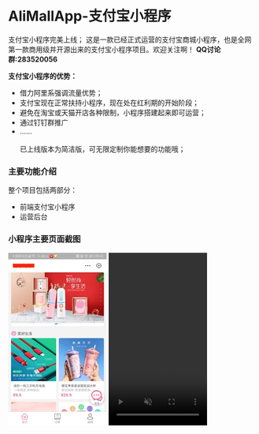 # AliMallApp-支付宝小程序

支付宝小程序完美上线；
这是一款已经正式运营的支付宝商城小程序，也是全网第一款商用级并开源出来的支付宝小程序项目。欢迎关注啊！
<B>QQ讨论群:283520056</B>

<B>支付宝小程序的优势：</B>
* 借力阿里系强调流量优势；
* 支付宝现在正常扶持小程序，现在处在红利期的开始阶段；
* 避免在淘宝或天猫开店各种限制，小程序搭建起来即可运营；
* 通过钉钉群推广
* ......
<br /><br />
已上线版本为简洁版，可无限定制你能想要的功能哦；

### 主要功能介绍
整个项目包括两部分：
* 前端支付宝小程序
* 运营后台

### 小程序主要页面截图
<img src="https://github.com/sailorlxj/AliMallApp/blob/master/01-%E9%A6%96%E9%A1%B5.jpeg" width="200" height="350" alt="支付宝小程序-首页"/>
<video id="video" src="https://github.com/sailorlxj/AliMallApp/blob/master/02-%E5%95%86%E5%93%81%E8%AF%A6%E6%83%85.mp4" autoplay="autoplay" loop="loop" muted="muted" height="350" width="200"/>
<img src="https://github.com/sailorlxj/AliMallApp/blob/master/03-%E8%B4%AD%E4%B9%B0%E9%80%89%E6%8B%A9%E5%9E%8B%E5%8F%B7.jpeg" width="200" height="350" alt="支付宝小程序-购买选择型号"/>
<img src="https://github.com/sailorlxj/AliMallApp/blob/master/04-%E8%B4%AD%E4%B9%B0%E4%BB%98%E6%AC%BE.jpeg" width="200" height="350" alt="支付宝小程序-购买付款"/><br/>
<img src="https://github.com/sailorlxj/AliMallApp/blob/master/05-%E4%BB%98%E6%AC%BE%E7%BB%93%E6%9E%9C%E5%95%86%E5%93%81%E6%8E%A8%E8%8D%90.jpeg" width="200" height="350" alt="付款结果商品推荐"/>
<img src="https://github.com/sailorlxj/AliMallApp/blob/master/06-%E8%AE%A2%E5%8D%95%E5%88%97%E8%A1%A8.jpeg" width="200" height="350" alt="支付宝小程序-订单列表"/>
<img src="https://github.com/sailorlxj/AliMallApp/blob/master/07-%E8%AE%A2%E5%8D%95%E8%AF%A6%E6%83%85.jpeg" width="200" height="350" alt="支付宝小程序-订单详情"/>


### 管理后台页面截图（部分）
![登录页面](https://github.com/sailorlxj/AliMallApp/blob/master/login.png)
![首页](https://github.com/sailorlxj/AliMallApp/blob/master/home.png)
![列表页](https://github.com/sailorlxj/AliMallApp/blob/master/list1.png)
